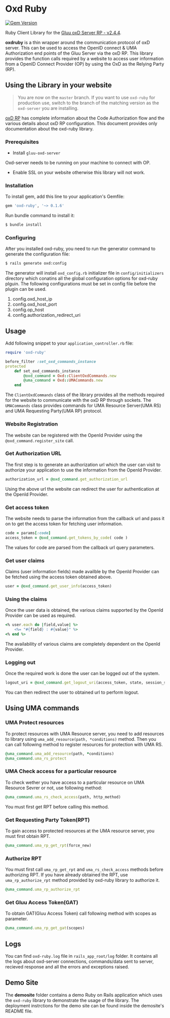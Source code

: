 # Oxd Ruby
[![Gem Version](https://badge.fury.io/rb/oxd-ruby.png)](https://badge.fury.io/rb/oxd-ruby)

Ruby Client Library for the [Gluu oxD Server RP - v2.4.4](https://www.gluu.org/docs-oxd/).

**oxdruby** is a thin wrapper around the communication protocol of oxD server. This can be used to access the OpenID connect & UMA Authorization end points of the Gluu Server via the oxD RP. This library provides the function calls required by a website to access user information from a OpenID Connect Provider (OP) by using the OxD as the Relying Party (RP).

## Using the Library in your website

> You are now on the `master` branch. If you want to use `oxd-ruby` for production use, switch to the branch of the matching version as the `oxd-server` you are installing.

[oxD RP](https://www.gluu.org/docs-oxd/) has complete information about the Code Authorization flow and the various details about oxD RP configuration. This document provides only documentation about the oxd-ruby library.

### Prerequisites

* Install `gluu-oxd-server`

Oxd-server needs to be running on your machine to connect with OP.

* Enable SSL on your website otherwise this library will not work.

### Installation

To install gem, add this line to your application's Gemfile:

```ruby
gem 'oxd-ruby', '~> 0.1.6'
```

Run bundle command to install it:

```bash
$ bundle install
```

### Configuring
After you installed oxd-ruby, you need to run the generator command to generate the configuration file:

```bash
$ rails generate oxd:config
```

The generator will install `oxd_config.rb` initializer file in `config/initializers` directory which conatins all the global configuration options for oxd-ruby plguin.
The following configurations must be set in config file before the plugin can be used.

1. config.oxd_host_ip
2. config.oxd_host_port
3. config.op_host
4. config.authorization_redirect_uri


## Usage

Add following snippet to your `application_controller.rb` file:

```ruby
require 'oxd-ruby'

before_filter :set_oxd_commands_instance
protected
	def set_oxd_commands_instance
		@oxd_command = Oxd::ClientOxdCommands.new
		@uma_command = Oxd::UMACommands.new
	end
```

The `ClientOxdCommands` class of the library provides all the methods required for the website to communicate with the oxD RP through sockets.
The `UMACommands` class provides commands for UMA Resource Server(UMA RS) and UMA Requesting Party(UMA RP) protocol.

### Website Registration

The website can be registered with the OpenId Provider using the `@oxd_command.register_site` call.

### Get Authorization URL

The first step is to generate an authorization url which the user can visit to authorize your application to use the information from the OpenId Provider.

```ruby
authorization_url = @oxd_command.get_authorization_url
```
Using the above url the website can redirect the user for authentication at the OpenId Provider.

### Get access token

The website needs to parse the information from the callback url and pass it on to get the access token for fetching user information.

```ruby
code = params[:code]
access_token = @oxd_command.get_tokens_by_code( code )
```
The values for code are parsed from the callback url query parameters.

### Get user claims

Claims (user information fields) made availble by the OpenId Provider can be fetched using the access token obtained above.

```ruby
user = @oxd_command.get_user_info(access_token)
```

### Using the claims

Once the user data is obtained, the various claims supported by the OpenId Provider can be used as required.

```ruby
<% user.each do |field,value| %>
	<%= "#{field} : #{value}" %>
<% end %>
```
The availability of various claims are completely dependent on the OpenId Provider.

### Logging out

Once the required work is done the user can be logged out of the system.

```ruby
logout_uri = @oxd_command.get_logout_uri(access_token, state, session_state)
```
You can then redirect the user to obtained url to perform logout.

## Using UMA commands

### UMA Protect resources

To protect resources with UMA Resource server, you need to add resources to library using `uma_add_resource(path, *conditions)` method. Then you can call following method to register resources for protection with UMA RS.

```ruby
@uma_command.uma_add_resource(path, *conditions)
@uma_command.uma_rs_protect
```

### UMA Check access for a particular resource
To check wether you have access to a particular resource on UMA Resource Sevrer or not, use following method:

```ruby
@uma_command.uma_rs_check_access(path, http_method)
```
You must first get RPT before calling this method.

### Get Requesting Party Token(RPT)
To gain access to protected resources at the UMA resource server, you must first obtain RPT.

```ruby
@uma_command.uma_rp_get_rpt(force_new)
```

### Authorize RPT
You must first call `uma_rp_get_rpt` and `uma_rs_check_access` methods before authorizing RPT. If you have already obtained the RPT, use `uma_rp_authorize_rpt` method provided by oxd-ruby library to authorize it.

```ruby
@uma_command.uma_rp_authorize_rpt
```

### Get Gluu Access Token(GAT)
To obtain GAT(Gluu Access Token) call following method with scopes as parameter.

```ruby
@uma_command.uma_rp_get_gat(scopes)
```

## Logs
You can find `oxd-ruby.log` file in `rails_app_root/log` folder. It contains all the logs about oxd-server connections, commands/data sent to server, recieved response and all the errors and exceptions raised.

## Demo Site

The **demosite** folder contains a demo Ruby on Rails application which uses the `oxd-ruby` library to demonstrate the usage of the library. The deployment instrctions for the demo site can be found inside the demosite's README file.
